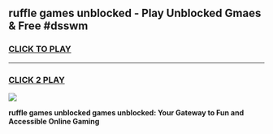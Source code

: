 
## ruffle games unblocked - Play Unblocked Gmaes & Free #dsswm
<h3>
<a href="https://news.freeplayer.one?title=ruffle_games_unblocked&ref=24F">CLICK TO PLAY</a></h3>
<hr>

<h3>
<a href="https://news.freeplayer.one?title=ruffle_games_unblocked&ref=24F">CLICK 2 PLAY</a>
  
</h3>

<a href="https://news.freeplayer.one?title=ruffle_games_unblocked&ref=24F/"><img src="https://clearcache.store/games.png"></a>


**ruffle games unblocked games unblocked: Your Gateway to Fun and Accessible Online Gaming**
